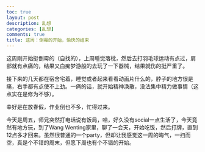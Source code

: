 ```yaml
---
toc: true
layout: post
description: 乱想
categories: [乱想]
comments: true
title: 这周：倒霉的开始，愉快的结束
---
```


这周刚开始挺倒霉的（自找的），上周睡觉落枕，然后去打羽毛球运动有点过，肩部就有点痛的，结果又白痴梦游般的去玩了一下器械，结果就伤的挺严重了。

 

接下来的几天都在宿舍宅着，睡觉或者起来看看动画片什么的，脖子的地方很是痛，右手都有点使不上劲。一痛的话，就开始精神涣散，没法集中精力做事情（这点实在是修为不够）。

 

幸好是在放春假，作业倒也不多，忙得过来。

 

今天是周五，师兄突然打电话说有饭局，哈，好久没有social一点生活了，今天竟然有地方玩，到了Wang Wenting家里，聊了一会天，开始吃饭，然后打牌，直到12点多才回来。虽然很普通的一个party，但却让我感觉这一周的晦气，一扫而空，真是个不错的周末，但愿下周也有个不错的开始。